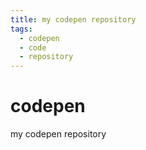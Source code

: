 ```yaml
---
title: my codepen repository
tags:
  - codepen
  - code
  - repository
---
```


# codepen
my codepen repository
